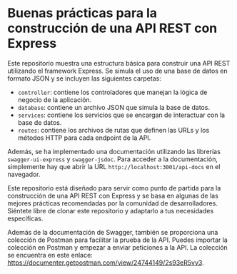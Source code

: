 

# Buenas prácticas para la construcción de una API REST con Express

Este repositorio muestra una estructura básica para construir una API REST utilizando el framework Express. Se simula el uso de una base de datos en formato JSON y se incluyen las siguientes carpetas:

- `controller`: contiene los controladores que manejan la lógica de negocio de la aplicación.
- `database`: contiene un archivo JSON que simula la base de datos.
- `services`: contiene los servicios que se encargan de interactuar con la base de datos.
- `routes`: contiene los archivos de rutas que definen las URLs y los métodos HTTP para cada endpoint de la API.

Además, se ha implementado una documentación utilizando las librerías `swagger-ui-express` y `swagger-jsdoc`. Para acceder a la documentación, simplemente hay que abrir la URL `http://localhost:3001/api-docs` en el navegador.

Este repositorio está diseñado para servir como punto de partida para la construcción de una API REST con Express y se basa en algunas de las mejores prácticas recomendadas por la comunidad de desarrolladores. Siéntete libre de clonar este repositorio y adaptarlo a tus necesidades específicas.

Además de la documentación de Swagger, también se proporciona una colección de Postman para facilitar la prueba de la API. Puedes importar la colección en Postman y empezar a enviar peticiones a la API. La colección se encuentra en este enlace: https://documenter.getpostman.com/view/24744149/2s93eR5vv3.
